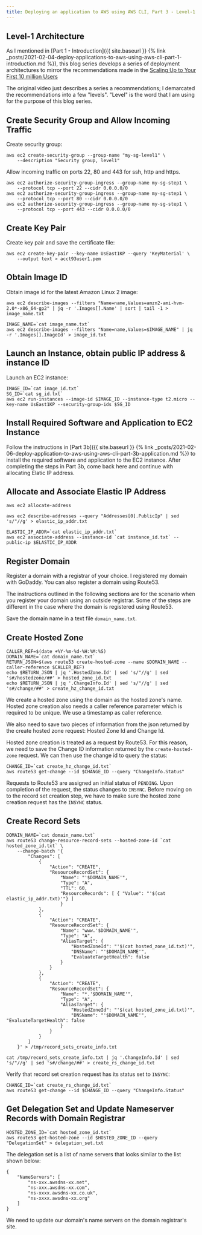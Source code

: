 ```yaml
---
title: Deploying an application to AWS using AWS CLI, Part 3 - Level-1 Architecture
---
```


## Level-1 Architecture

As I mentioned in [Part 1 - Introduction]({{ site.baseurl }} {% link _posts/2021-02-04-deploy-applications-to-aws-using-aws-cli-part-1-introduction.md %}), this blog series develops a series of deployment architectures to mirror the recommendations made in the [Scaling Up to Your First 10 million Users](https://www.youtube.com/watch?v=vg5onp8TU6Q)

The original video just describes a series a recommendations; I demarcated the recommendations into a few "levels". "Level" is the word that I am using for the purpose of this blog series.

## Create Security Group and Allow Incoming Traffic

Create security group:

```
aws ec2 create-security-group --group-name "my-sg-level1" \
    --description "Security group, level1"
```

Allow incoming traffic on ports 22, 80 and 443 for ssh, http and https.

```
aws ec2 authorize-security-group-ingress --group-name my-sg-step1 \
    --protocol tcp --port 22 --cidr 0.0.0.0/0
aws ec2 authorize-security-group-ingress --group-name my-sg-step1 \
    --protocol tcp --port 80 --cidr 0.0.0.0/0
aws ec2 authorize-security-group-ingress --group-name my-sg-step1 \
    --protocol tcp --port 443 --cidr 0.0.0.0/0
```


## Create Key Pair

Create key pair and save the certificate file:

```
aws ec2 create-key-pair --key-name UsEast1KP --query 'KeyMaterial' \
    --output text > acct93user1.pem
```

## Obtain Image ID

Obtain image id for the latest Amazon Linux 2 image:

```
aws ec2 describe-images --filters "Name=name,Values=amzn2-ami-hvm-2.0*-x86_64-gp2" | jq -r '.Images[].Name' | sort | tail -1 > image_name.txt

IMAGE_NAME=`cat image_name.txt`
aws ec2 describe-images --filters "Name=name,Values=$IMAGE_NAME" | jq -r '.Images[].ImageId' > image_id.txt
```

## Launch an Instance, obtain public IP address & instance ID

Launch an EC2 instance:

```
IMAGE_ID=`cat image_id.txt`
SG_ID=`cat sg_id.txt`
aws ec2 run-instances --image-id $IMAGE_ID --instance-type t2.micro --key-name UsEast1KP --security-group-ids $SG_ID
```

## Install Required Software and Application to EC2 Instance

Follow the instructions in [Part 3b]({{ site.baseurl }} {% link _posts/2021-02-06-deploy-application-to-aws-using-aws-cli-part-3b-application.md %}) to install the required software and application to the EC2 instance. After completing the steps in Part 3b, come back here and continue with allocating Elatic IP address.

## Allocate and Associate Elastic IP Address

```
aws ec2 allocate-address

aws ec2 describe-addresses --query "Addresses[0].PublicIp" | sed 's/"//g' > elastic_ip_addr.txt

ELASTIC_IP_ADDR=`cat elastic_ip_addr.txt`
aws ec2 associate-address --instance-id `cat instance_id.txt` --public-ip $ELASTIC_IP_ADDR
```

## Register Domain

Register a domain with a registrar of your choice. I registered my domain with GoDaddy.
You can also register a domain using Route53.


The instructions outlined in the following sections are for the scenario when you register
your domain using an outside registrar. Some of the steps are different in the case where
the domain is registered using Route53.

Save the domain name in a text file `domain_name.txt`.

## Create Hosted Zone

```
CALLER_REF=$(date +%Y-%m-%d-%H:%M:%S)
DOMAIN_NAME=`cat domain_name.txt`
RETURN_JSON=$(aws route53 create-hosted-zone --name $DOMAIN_NAME --caller-reference $CALLER_REF)
echo $RETURN_JSON | jq '.HostedZone.Id' | sed 's/"//g' | sed 's#/hostedzone/##' > hosted_zone_id.txt
echo $RETURN_JSON | jq '.ChangeInfo.Id' | sed 's/"//g' | sed 's#/change/##' > create_hz_change_id.txt
```

We create a hosted zone using the domain as the hosted zone's name. Hosted zone creation
also needs a caller reference parameter which is required to be unique. We use a timestamp
as caller reference.

We also need to save two pieces of information from the json returned by the create
hosted zone request: Hosted Zone Id and Change Id.

Hosted zone creation is treated as a request by Route53. For this reason, we need to save
the Change ID information returned by the `create-hosted-zone` request. We can then use the
change id to query the status:

```
CHANGE_ID=`cat create_hz_change_id.txt`
aws route53 get-change --id $CHANGE_ID --query "ChangeInfo.Status"
```

Requests to Route53 are assigned an initial status of `PENDING`. Upon completion of the
request, the status changes to `INSYNC`. Before moving on to the record set creation step,
we have to make sure the hosted zone creation request has the `INSYNC` status.

## Create Record Sets

```
DOMAIN_NAME=`cat domain_name.txt`
aws route53 change-resource-record-sets --hosted-zone-id `cat hosted_zone_id.txt` \
    --change-batch '{
        "Changes": [
            {
                "Action": "CREATE",
                "ResourceRecordSet": {
                    "Name": "'$DOMAIN_NAME'",
                    "Type": "A",
                    "TTL": 60,
                    "ResourceRecords": [ { "Value": "'$(cat elastic_ip_addr.txt)'"} ]
                    }
            },
            {
                "Action": "CREATE",
                "ResourceRecordSet": {
                    "Name": "www.'$DOMAIN_NAME'",
                    "Type": "A",
                    "AliasTarget": {
                        "HostedZoneId": "'$(cat hosted_zone_id.txt)'",
                        "DNSName": "'$DOMAIN_NAME'",
                        "EvaluateTargetHealth": false
                    }
                }
            },
            {
                "Action": "CREATE",
                "ResourceRecordSet": {
                    "Name": "*.'$DOMAIN_NAME'",
                    "Type": "A",
                    "AliasTarget": {
                        "HostedZoneId": "'$(cat hosted_zone_id.txt)'",
                        "DNSName": "'$DOMAIN_NAME'", "EvaluateTargetHealth": false
                    }
                }
            }
        ]
    }' > /tmp/record_sets_create_info.txt

cat /tmp/record_sets_create_info.txt | jq '.ChangeInfo.Id' | sed 's/"//g' | sed 's#/change/##' > create_rs_change_id.txt
```

Verify that record set creation request has its status set to `INSYNC`:

```
CHANGE_ID=`cat create_rs_change_id.txt`
aws route53 get-change --id $CHANGE_ID --query "ChangeInfo.Status"
```

## Get Delegation Set and Update Nameserver Records with Domain Registrar

```
HOSTED_ZONE_ID=`cat hosted_zone_id.txt`
aws route53 get-hosted-zone --id $HOSTED_ZONE_ID --query "DelegationSet" > delegation_set.txt
```

The delegation set is a list of name servers that looks similar to the list shown below:

```
{
    "NameServers": [
        "ns-xxx.awsdns-xx.net",
        "ns-xxx.awsdns-xx.com",
        "ns-xxxx.awsdns-xx.co.uk",
        "ns-xxxx.awsdns-xx.org"
    ]
}
```

We need to update our domain's name servers on the domain registrar's site.
